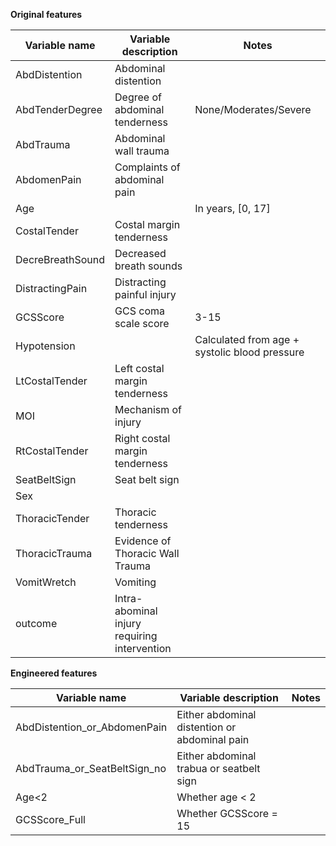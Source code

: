 **Original features**

| Variable name    | Variable description           | Notes                                          |
|------------------|--------------------------------|------------------------------------------------|
| AbdDistention    | Abdominal distention           |                                                |
| AbdTenderDegree  | Degree of abdominal tenderness | None/Moderates/Severe                          |
| AbdTrauma        | Abdominal wall trauma          |                                                |
| AbdomenPain      | Complaints of abdominal pain   |                                                |
| Age              |                                | In years, [0, 17]                              |
| CostalTender     | Costal margin tenderness       |                                                |
| DecreBreathSound | Decreased breath sounds        |                                                |
| DistractingPain  | Distracting painful injury     |                                                |
| GCSScore         | GCS coma scale score           | 3-15                                           |
| Hypotension      |                                | Calculated from age  + systolic blood pressure |
| LtCostalTender   | Left costal margin tenderness  |                                                |
| MOI              | Mechanism of injury            |                                                |
| RtCostalTender   | Right costal margin tenderness |                                                |
| SeatBeltSign     | Seat belt sign                 |                                                |
| Sex            |                                              |       |
| ThoracicTender | Thoracic tenderness                          |       |
| ThoracicTrauma | Evidence of Thoracic Wall Trauma             |       |
| VomitWretch    | Vomiting                                     |       |
| outcome        | Intra-abominal injury requiring intervention |       |

**Engineered features**

| Variable name    | Variable description           | Notes                                          |
|------------------|--------------------------------|------------------------------------------------|
| AbdDistention_or_AbdomenPain | Either abdominal distention or abdominal pain                          |       |
| AbdTrauma_or_SeatBeltSign_no | Either abdominal trabua or seatbelt sign |       |
| Age<2    | Whether age < 2                                     |       |
| GCSScore_Full        | Whether GCSScore = 15 |       |




